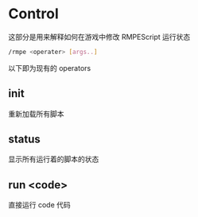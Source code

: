 # Control

这部分是用来解释如何在游戏中修改 RMPEScript 运行状态

```bash
/rmpe <operater> [args..]
```

以下即为现有的 operators

## init

重新加载所有脚本

## status

显示所有运行着的脚本的状态

## run &lt;code&gt;

直接运行 code 代码

